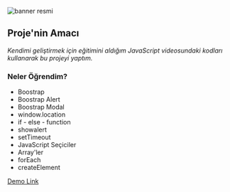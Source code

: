 ![banner resmi](https://wallpaperaccess.com/full/1626298.jpg)

## Proje'nin Amacı

*Kendimi geliştirmek için eğitimini aldığım JavaScript videosundaki kodları kullanarak bu projeyi yaptım.*

### Neler Öğrendim?

* Boostrap
* Boostrap Alert
* Boostrap Modal
* window.location
* if - else - function
* showalert
* setTimeout
* JavaScript Seçiciler
* Array'ler
* forEach
* createElement


[Demo Link](https://cautious-brass.surge.sh/signin.html)


